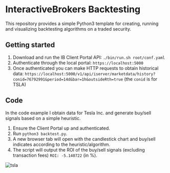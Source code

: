 # InteractiveBrokers Backtesting

This repository provides a simple Python3 template for creating, running and visualizing backtesting algorithms on a traded security.

## Getting started
1. Download and run the IB Client Portal API: `./bin/run.sh root/conf.yaml`
2. Authenticate through the local portal: `https://localhost:5000`
3. Once authenticated you can make HTTP requests to obtain historical data: `https://localhost:5000/v1/api/iserver/marketdata/history?conid=76792991&period=14d&bar=1h&outsideRth=true` (the `conid` is for TSLA)

## Code
In the code example I obtain data for Tesla Inc. and generate buy/sell signals based on a simple heuristic.

1. Ensure the Client Portal up and authenticated.
2. Run `python3 backtest.py`.
3. A new browser tab will open with the candlestick chart and buy/sell indicates according to the heuristic/algorithm.
4. The script will output the ROI of the buy/sell signals (excluding transaction fees) `ROI: -5.140722` (in %).

![tsla](https://github.com/inevolin/InteractiveBrokers-backtesting/assets/53948000/ab29e8d1-ed60-4fcf-b336-7ed28e402880)
